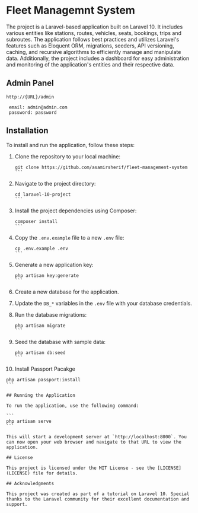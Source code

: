 
# Fleet Managemnt System

The project is a Laravel-based application built on Laravel 10. It includes various entities like stations, routes, vehicles, seats, bookings, trips and subroutes. The application follows best practices and utilizes Laravel's features such as Eloquent ORM, migrations, seeders, API versioning, caching, and recursive algorithms to efficiently manage and manipulate data. Additionally, the project includes a dashboard for easy administration and monitoring of the application's entities and their respective data.

## Admin Panel

   ````
   http://{URL}/admin
   
    email: admin@admin.com
    password: password
   ````

## Installation

To install and run the application, follow these steps:

1. Clone the repository to your local machine:

   ````
   git clone https://github.com/asamirsherif/fleet-management-system
   ```

2. Navigate to the project directory:

   ````
   cd laravel-10-project
   ```

3. Install the project dependencies using Composer:

   ````
   composer install
   ```

4. Copy the `.env.example` file to a new `.env` file:

   ````
   cp .env.example .env
   ```

5. Generate a new application key:

   ````
   php artisan key:generate
   ```

6. Create a new database for the application.

7. Update the `DB_*` variables in the `.env` file with your database credentials.

8. Run the database migrations:

   ````
   php artisan migrate
   ```

9. Seed the database with sample data:

   ````
   php artisan db:seed
   ```
10. Install Passport Pacakge

   ````
   php artisan passport:install
   ```

## Running the Application

To run the application, use the following command:

```
php artisan serve
```

This will start a development server at `http://localhost:8000`. You can now open your web browser and navigate to that URL to view the application.

## License

This project is licensed under the MIT License - see the [LICENSE](LICENSE) file for details.

## Acknowledgments

This project was created as part of a tutorial on Laravel 10. Special thanks to the Laravel community for their excellent documentation and support.
